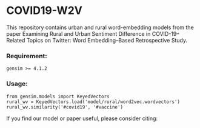 # COVID19-W2V

This repository contains urban and rural word-embedding models from the paper Examining Rural and Urban Sentiment Difference in COVID-19–Related Topics on Twitter: Word Embedding–Based Retrospective Study.

### Requirement:
```
gensim >= 4.1.2
```

### Usage:
```
from gensim.models import KeyedVectors
rural_wv = KeyedVectors.load('model/rural/word2vec.wordvectors')
rural_wv.similarity('#covid19', '#vaccine')
```

If you find our model or paper useful, please consider citing:

